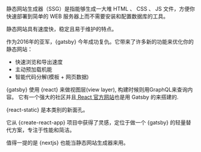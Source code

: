 静态网站生成器（SSG）是指能够生成一大堆 HTML 、 CSS 、 JS 文件，方便你快速部署到简单的 WEB 服务器上而不需要安装和配置数据库的工具。

静态网站具有速度快，稳定且易于维护的特点。

作为2016年的亚军，{gatsby} 今年成功复仇。它带来了许多新的功能来优化你的静态网站：

* 快速浏览和导出速度
* 主动预加载机能
* 智能代码分解(模板 + 网页数据)

{gatsby} 使用 {react} 来做视图层(view layer), 构建时候则用GraphQL来查询内容。
它有一个强大的社区并且[ React 官方网站](https://reactjs.org)也是用 Gatsby 的来搭建的.

{react-static} 是本类别的新面孔。

它从 {create-react-app} 项目中获得了灵感，定位于做一个 {gatsby} 的轻量替代方案，专注于性能和简洁。

值得一提的是 {nextjs} 也能当静态网站生成器来用。
